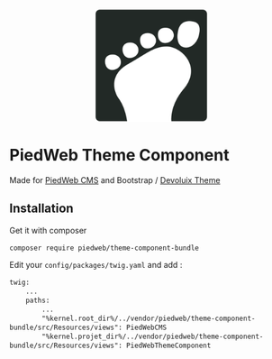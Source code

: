 <p align="center"><a href="https://piedweb.com" rel="dofollow">
<img src="https://raw.githubusercontent.com/PiedWeb/piedweb-devoluix-theme/master/src/img/logo_title.png" width="200" height="200" alt="PiedWeb.com" />
</a></p>

# PiedWeb Theme Component

Made for [PiedWeb CMS](https://github.com/PiedWeb/CMS) and Bootstrap / [Devoluix Theme](https://github.com/PiedWeb/piedweb-devoluix-theme)


## Installation

Get it with composer
```
composer require piedweb/theme-component-bundle
```

Edit your `config/packages/twig.yaml` and add :
```
twig:
    ...
    paths:
        ...
        "%kernel.root_dir%/../vendor/piedweb/theme-component-bundle/src/Resources/views": PiedWebCMS
        "%kernel.projet_dir%/../vendor/piedweb/theme-component-bundle/src/Resources/views": PiedWebThemeComponent
```
